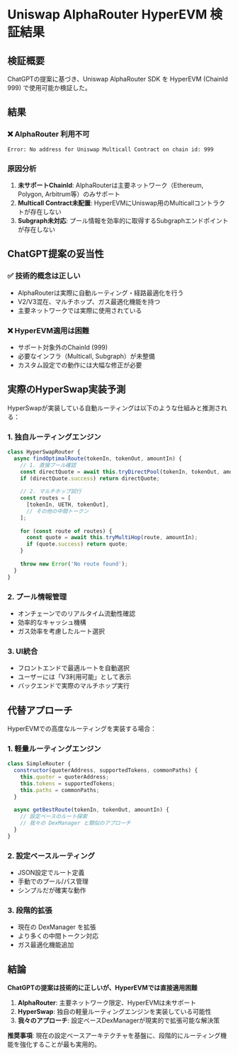 # Uniswap AlphaRouter HyperEVM 検証結果

## 検証概要
ChatGPTの提案に基づき、Uniswap AlphaRouter SDK を HyperEVM (ChainId 999) で使用可能か検証した。

## 結果

### ❌ AlphaRouter 利用不可
```
Error: No address for Uniswap Multicall Contract on chain id: 999
```

### 原因分析

1. **未サポートChainId**: AlphaRouterは主要ネットワーク（Ethereum, Polygon, Arbitrum等）のみサポート
2. **Multicall Contract未配置**: HyperEVMにUniswap用のMulticallコントラクトが存在しない
3. **Subgraph未対応**: プール情報を効率的に取得するSubgraphエンドポイントが存在しない

## ChatGPT提案の妥当性

### ✅ 技術的概念は正しい
- AlphaRouterは実際に自動ルーティング・経路最適化を行う
- V2/V3混在、マルチホップ、ガス最適化機能を持つ
- 主要ネットワークでは実際に使用されている

### ❌ HyperEVM適用は困難
- サポート対象外のChainId (999)
- 必要なインフラ（Multicall, Subgraph）が未整備
- カスタム設定での動作には大幅な修正が必要

## 実際のHyperSwap実装予測

HyperSwapが実装している自動ルーティングは以下のような仕組みと推測される：

### 1. 独自ルーティングエンジン
```javascript
class HyperSwapRouter {
  async findOptimalRoute(tokenIn, tokenOut, amountIn) {
    // 1. 直接プール確認
    const directQuote = await this.tryDirectPool(tokenIn, tokenOut, amountIn);
    if (directQuote.success) return directQuote;
    
    // 2. マルチホップ試行
    const routes = [
      [tokenIn, UETH, tokenOut],
      // その他の中間トークン
    ];
    
    for (const route of routes) {
      const quote = await this.tryMultiHop(route, amountIn);
      if (quote.success) return quote;
    }
    
    throw new Error('No route found');
  }
}
```

### 2. プール情報管理
- オンチェーンでのリアルタイム流動性確認
- 効率的なキャッシュ機構
- ガス効率を考慮したルート選択

### 3. UI統合
- フロントエンドで最適ルートを自動選択
- ユーザーには「V3利用可能」として表示
- バックエンドで実際のマルチホップ実行

## 代替アプローチ

HyperEVMでの高度なルーティングを実装する場合：

### 1. 軽量ルーティングエンジン
```javascript
class SimpleRouter {
  constructor(quoterAddress, supportedTokens, commonPaths) {
    this.quoter = quoterAddress;
    this.tokens = supportedTokens;
    this.paths = commonPaths;
  }
  
  async getBestRoute(tokenIn, tokenOut, amountIn) {
    // 設定ベースのルート探索
    // 我々の DexManager と類似のアプローチ
  }
}
```

### 2. 設定ベースルーティング
- JSON設定でルート定義
- 手動でのプール/パス管理
- シンプルだが確実な動作

### 3. 段階的拡張
- 現在の DexManager を拡張
- より多くの中間トークン対応
- ガス最適化機能追加

## 結論

**ChatGPTの提案は技術的に正しいが、HyperEVMでは直接適用困難**

1. **AlphaRouter**: 主要ネットワーク限定、HyperEVMは未サポート
2. **HyperSwap**: 独自の軽量ルーティングエンジンを実装している可能性
3. **我々のアプローチ**: 設定ベースDexManagerが現実的で拡張可能な解決策

**推奨事項**: 現在の設定ベースアーキテクチャを基盤に、段階的にルーティング機能を強化することが最も実用的。